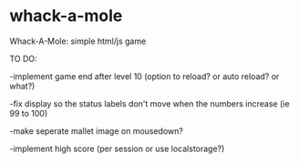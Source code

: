 whack-a-mole
============

Whack-A-Mole: simple html/js game



TO DO:

-implement game end after level 10 (option to reload? or auto reload? or what?)



-fix display so the status labels don't move when the numbers increase (ie 99 to 100)

-make seperate mallet image on mousedown?



-implement high score (per session or use localstorage?)